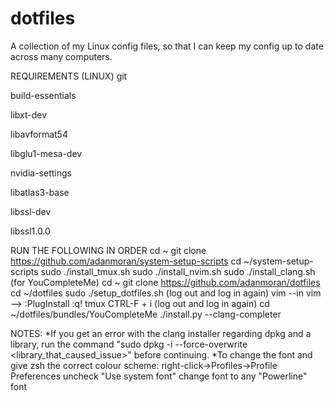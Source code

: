 # dotfiles
A collection of my Linux config files, so that I can keep my config up to date across many computers.

REQUIREMENTS (LINUX)
git

build-essentials

libxt-dev

libavformat54

libglu1-mesa-dev

nvidia-settings

libatlas3-base

libssl-dev

libssl1.0.0


RUN THE FOLLOWING IN ORDER
cd ~
git clone https://github.com/adanmoran/system-setup-scripts
cd ~/system-setup-scripts
sudo ./install_tmux.sh 
sudo ./install_nvim.sh
sudo ./install_clang.sh (for YouCompleteMe)
cd ~
git clone https://github.com/adanmoran/dotfiles
cd ~/dotfiles
sudo ./setup_dotfiles.sh
(log out and log in again)
vim
--in vim --> :PlugInstall
:q!
tmux
CTRL-F + i
(log out and log in again)
cd ~/dotfiles/bundles/YouCompleteMe
./install.py --clang-completer

NOTES:
*If you get an error with the clang installer regarding dpkg and a library,
 run the command "sudo dpkg -i --force-overwrite <library_that_caused_issue>"
 before continuing.
*To change the font and give zsh the correct colour scheme:
  right-click->Profiles->Profile Preferences
  uncheck "Use system font"
  change font to any "Powerline" font


